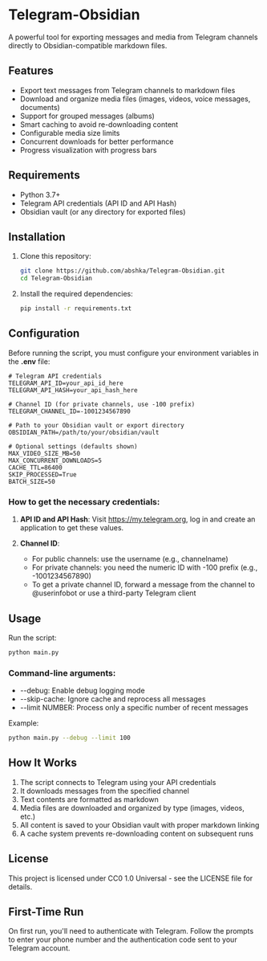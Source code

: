 # Telegram-Obsidian

A powerful tool for exporting messages and media from Telegram channels directly to Obsidian-compatible markdown files.

## Features

- Export text messages from Telegram channels to markdown files
- Download and organize media files (images, videos, voice messages, documents)
- Support for grouped messages (albums)
- Smart caching to avoid re-downloading content
- Configurable media size limits
- Concurrent downloads for better performance
- Progress visualization with progress bars

## Requirements

- Python 3.7+
- Telegram API credentials (API ID and API Hash)
- Obsidian vault (or any directory for exported files)

## Installation

1. Clone this repository:
   ```bash
   git clone https://github.com/abshka/Telegram-Obsidian.git
   cd Telegram-Obsidian
   ```
2. Install the required dependencies:
   ```bash
   pip install -r requirements.txt
   ```

## Configuration

Before running the script, you must configure your environment variables in the **.env** file:

    # Telegram API credentials
    TELEGRAM_API_ID=your_api_id_here
    TELEGRAM_API_HASH=your_api_hash_here

    # Channel ID (for private channels, use -100 prefix)
    TELEGRAM_CHANNEL_ID=-1001234567890

    # Path to your Obsidian vault or export directory
    OBSIDIAN_PATH=/path/to/your/obsidian/vault

    # Optional settings (defaults shown)
    MAX_VIDEO_SIZE_MB=50
    MAX_CONCURRENT_DOWNLOADS=5
    CACHE_TTL=86400
    SKIP_PROCESSED=True
    BATCH_SIZE=50

### How to get the necessary credentials:

1. **API ID and API Hash**: Visit https://my.telegram.org, log in and create an application to get these values.

2. **Channel ID**:

   - For public channels: use the username (e.g., channelname)
   - For private channels: you need the numeric ID with -100 prefix (e.g., -1001234567890)
   - To get a private channel ID, forward a message from the channel to @userinfobot or use a third-party Telegram client

## Usage

Run the script:

```bash
python main.py
```

### Command-line arguments:

- --debug: Enable debug logging mode
- --skip-cache: Ignore cache and reprocess all messages
- --limit NUMBER: Process only a specific number of recent messages

Example:

```bash
python main.py --debug --limit 100
```

## How It Works

1. The script connects to Telegram using your API credentials
2. It downloads messages from the specified channel
3. Text contents are formatted as markdown
4. Media files are downloaded and organized by type (images, videos, etc.)
5. All content is saved to your Obsidian vault with proper markdown linking
6. A cache system prevents re-downloading content on subsequent runs

## License

This project is licensed under CC0 1.0 Universal - see the LICENSE file for details.

## First-Time Run

On first run, you'll need to authenticate with Telegram. Follow the prompts to enter your phone number and the authentication code sent to your Telegram account.
